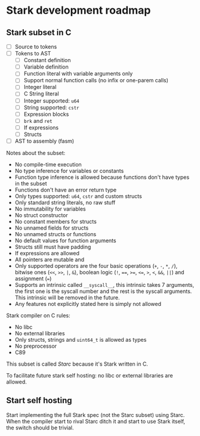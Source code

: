 # Stark development roadmap
## Stark subset in C
- [ ] Source to tokens
- [ ] Tokens to AST
  - [ ] Constant definition
  - [ ] Variable definition
  - [ ] Function literal with variable arguments only
  - [ ] Support normal function calls (no infix or one-parem calls)
  - [ ] Integer literal
  - [ ] C String literal
  - [ ] Integer supported: `u64`
  - [ ] String supported: `cstr`
  - [ ] Expression blocks
  - [ ] `brk` and `ret`
  - [ ] If expressions
  - [ ] Structs
- [ ] AST to assembly (fasm)

Notes about the subset:
- No compile-time execution
- No type inference for variables or constants
- Function type inference is allowed because functions don't have types in the subset
- Functions don't have an error return type
- Only types supported: `u64`, `cstr` and custom structs
- Only standard string literals, no raw stuff
- No immutability for variables
- No struct constructor
- No constant members for structs
- No unnamed fields for structs
- No unnamed structs or functions
- No default values for function arguments
- Structs still must have padding
- If expressions are allowed
- All pointers are mutable and 
- Only supported operators are the four basic operations (`+`, `-`, `*`, `/`), bitwise ones (`<<`, `>>`, `|`, `&`), boolean logic (`!`, `==`, `>=`, `<=`, `>`, `<`, `&&`, `||`) and assignment (`=`)
- Supports an intrinsic called `__syscall__`, this intrinsic takes 7 arguments, the first one is the syscall number and the rest is the syscall arguments. This intrinsic will be removed in the future.
- Any features not explicitly stated here is simply not allowed

Stark compiler on C rules:
- No libc
- No external libraries
- Only structs, strings and `uint64_t` is allowed as types
- No preprocessor
- C89

This subset is called _Starc_ because it's Stark written in C.

To facilitate future stark self hosting:
no libc or external libraries are allowed.

## Start self hosting
Start implementing the full Stark spec (not the Starc subset) using Starc. When the compiler start to rival Starc ditch it and start to use Stark itself, the switch should be trivial.

